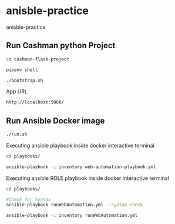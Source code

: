 # anisble-practice

anisble-practice

## Run Cashman python Project

```bash
cd cashman-flask-project

pipenv shell

./bootstrap.sh
```

App URL

```bash
http://localhost:5000/
```

## Run Ansible Docker image

```bash
./run.sh
```

Executing ansible playbook inside docker interactive terminal

```bash
cd playbooks/

ansible-playbook -i inventory web-automation-playbook.yml
```

Executing ansible ROLE playbook inside docker interactive terminal

```bash
cd playbooks/

#Check for Syntax 
ansible-playbook runWebAutomation.yml --syntax-check

ansible-playbook -i inventory runWebAutomation.yml
```
